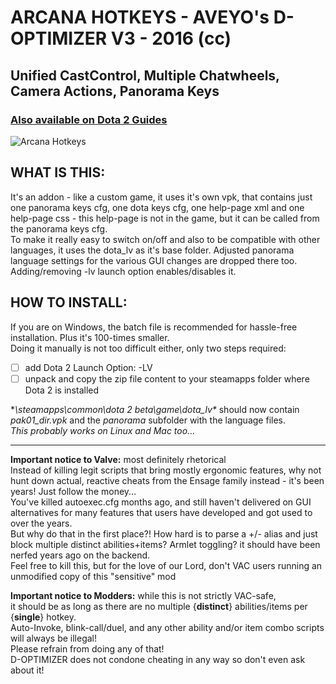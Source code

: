 # ARCANA HOTKEYS - AVEYO's D-OPTIMIZER V3 - 2016 (cc)  
## Unified CastControl, Multiple Chatwheels, Camera Actions, Panorama Keys  
### [Also available on Dota 2 Guides](http://steamcommunity.com/sharedfiles/filedetails/?id=408986743)  
![Arcana Hotkeys](https://cloud.githubusercontent.com/assets/12874843/18864884/263e23c4-84a1-11e6-8d3b-1a6aaef2a08e.jpg)

## WHAT IS THIS:  
It's an addon - like a custom game, it uses it's own vpk, that contains just one panorama keys cfg, one dota keys cfg, one help-page xml and one help-page css - this help-page is not in the game, but it can be called from the panorama keys cfg.  
To make it really easy to switch on/off and also to be compatible with other languages, it uses the dota_lv as it's base folder. Adjusted panorama language settings for the various GUI changes are dropped there too. Adding/removing -lv launch option enables/disables it.  

## HOW TO INSTALL:  
If you are on Windows, the batch file is recommended for hassle-free installation. Plus it's 100-times smaller.  
Doing it manually is not too difficult either, only two steps required:  
- [ ] add Dota 2 Launch Option: -LV
- [ ] unpack and copy the zip file content to your steamapps folder where Dota 2 is installed  

**\steamapps\common\dota 2 beta\game\dota_lv\** should now contain _pak01_dir.vpk_ and the _panorama_ subfolder with the language files.  
_This probably works on Linux and Mac too..._

---

**Important notice to Valve:** most definitely rhetorical  
 Instead of killing legit scripts that bring mostly ergonomic features, why not hunt down actual, reactive cheats from the Ensage family instead - it's been years! Just follow the money...  
 You've killed autoexec.cfg months ago, and still haven't delivered on GUI alternatives for many features that users have developed and got used to over the years.  
 But why do that in the first place?! How hard is to parse a +/- alias and just block multiple distinct abilities+items? Armlet toggling? it should have been nerfed years ago on the backend.  
 Feel free to kill this, but for the love of our Lord, don't VAC users running an unmodified copy of this "sensitive" mod  

**Important notice to Modders:** while this is not strictly VAC-safe,  
 it should be as long as there are no multiple {**distinct**} abilities/items per {**single**} hotkey.  
 Auto-Invoke, blink-call/duel, and any other ability and/or item combo scripts will always be illegal!  
 Please refrain from doing any of that!  
 D-OPTIMIZER does not condone cheating in any way so don't even ask about it!
